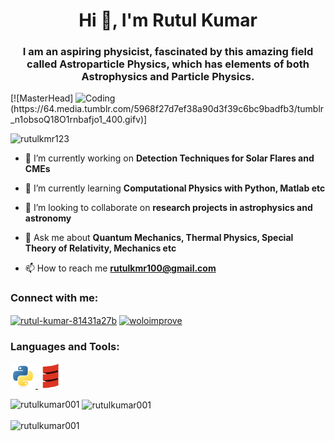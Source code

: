 <h1 align="center">Hi 👋, I'm Rutul Kumar</h1>
<h3 align="center">I am an aspiring physicist, fascinated by this amazing field called Astroparticle Physics, which has elements of both Astrophysics and Particle Physics.</h3>
<img align="right" alt="Coding" width="400" src="https://i.giphy.com/PkKzNQjwPy7GvxZbfe.webp">
[![MasterHead](https://64.media.tumblr.com/5968f27d7ef38a90d3f39c6bc9badfb3/tumblr_n1obsoQ18O1rnbafjo1_400.gifv)]


<p align="left"> <img src="https://komarev.com/ghpvc/?username=rutulkmr123&label=Profile%20views&color=0e75b6&style=flat" alt="rutulkmr123" /> </p>

- 🔭 I’m currently working on **Detection Techniques for Solar Flares and CMEs**

- 🌱 I’m currently learning **Computational Physics with Python, Matlab etc**

- 👯 I’m looking to collaborate on **research projects in astrophysics and astronomy**

- 💬 Ask me about **Quantum Mechanics, Thermal Physics, Special Theory of Relativity, Mechanics etc**

- 📫 How to reach me **rutulkmr100@gmail.com**

<h3 align="left">Connect with me:</h3>
<p align="left">
<a href="https://linkedin.com/in/rutul-kumar-81431a27b" target="blank"><img align="center" src="https://raw.githubusercontent.com/rahuldkjain/github-profile-readme-generator/master/src/images/icons/Social/linked-in-alt.svg" alt="rutul-kumar-81431a27b" height="30" width="40" /></a>
<a href="https://discord.gg/woloimprove" target="blank"><img align="center" src="https://raw.githubusercontent.com/rahuldkjain/github-profile-readme-generator/master/src/images/icons/Social/discord.svg" alt="woloimprove" height="30" width="40" /></a>
</p>

<h3 align="left">Languages and Tools:</h3>
<p align="left"> <a href="https://www.python.org" target="_blank" rel="noreferrer"> <img src="https://raw.githubusercontent.com/devicons/devicon/master/icons/python/python-original.svg" alt="python" width="40" height="40"/> </a> <a href="https://www.scala-lang.org" target="_blank" rel="noreferrer"> <img src="https://raw.githubusercontent.com/devicons/devicon/master/icons/scala/scala-original.svg" alt="scala" width="40" height="40"/> </a> </p>

<p><img align="left" src="https://github-readme-stats.vercel.app/api/top-langs?username=rutulkumar001&show_icons=true&locale=en&layout=compact" alt="rutulkumar001" /></p>

<p>&nbsp;<img align="center" src="https://github-readme-stats.vercel.app/api?username=rutulkumar001&show_icons=true&locale=en" alt="rutulkumar001" /></p>

<p><img align="center" src="https://github-readme-streak-stats.herokuapp.com/?user=rutulkumar001&" alt="rutulkumar001" /></p>
